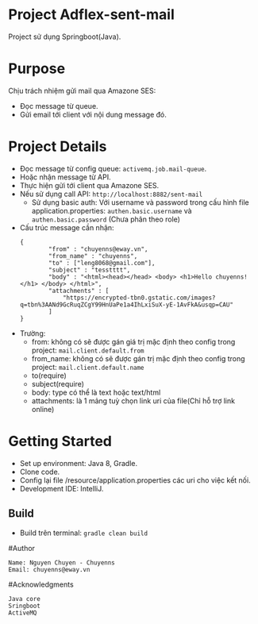 # Project Adflex-sent-mail
Project sử dụng Springboot(Java).
# Purpose
Chịu trách nhiệm gửi mail qua Amazone SES:
- Đọc message từ queue.
- Gửi email tới client với nội dung message đó.
# Project Details
- Đọc message từ config queue: `activemq.job.mail-queue`.
- Hoặc nhận message từ API.
- Thực hiện gửi tới client qua Amazone SES.
- Nếu sử dụng call API: `http://localhost:8882/sent-mail`
     + Sử dụng basic auth: Với username và password trong cấu hình file 
       application.properties: `authen.basic.username`  và `authen.basic.password` (Chưa phân theo role)
- Cấu trúc message cần nhận: 
    ```
    {
            "from" : "chuyenns@eway.vn",
            "from_name" : "chuyenns",
            "to" : ["leng8068@gmail.com"],
            "subject" : "tesstttt", 
            "body" : "<html><head></head> <body> <h1>Hello chuyenns!</h1> </body> </html>",
            "attachments" : [
                "https://encrypted-tbn0.gstatic.com/images?q=tbn%3AANd9GcRuqZCgY99HnUaPe1a4IhLxiSuX-yE-1AvFkA&usqp=CAU"
            ]
    }
- Trường: 
    + from: không có sẽ được gán giá trị mặc định theo config trong project: `mail.client.default.from`
    + from_name: không có sẽ được gán trị mặc định theo config trong project: `mail.client.default.name`
    + to(require)
    + subject(require)
    + body: type có thể là text hoặc text/html
    + attachments: là 1 mảng tuỳ chọn link uri của file(Chỉ hỗ trợ link online)
   
# Getting Started
- Set up environment: Java 8, Gradle.
- Clone code.
- Config lại file /resource/application.properties các uri cho việc kết nối.
- Development IDE: IntelliJ.

## Build
- Build trên terminal: `gradle clean build`

#Author
```
Name: Nguyen Chuyen - Chuyenns
Email: chuyenns@eway.vn
```
#Acknowledgments
```
Java core
Sringboot
ActiveMQ
```
